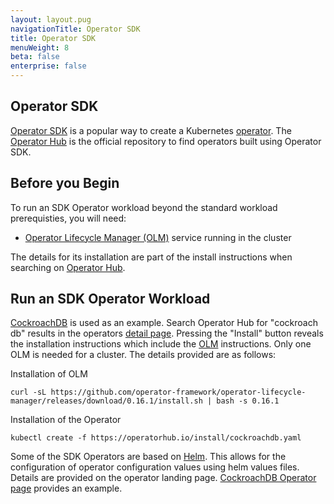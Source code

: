 ```yaml
---
layout: layout.pug
navigationTitle: Operator SDK
title: Operator SDK
menuWeight: 8
beta: false
enterprise: false
---
```


<!-- markdownlint-disable MD004 MD007 MD025 MD030 -->

## Operator SDK

[Operator SDK][operator-sdk] is a popular way to create a Kubernetes [operator][operator]. The [Operator Hub][operator-hub] is the official repository to find operators built using Operator SDK.

## Before you Begin
To run an SDK Operator workload beyond the standard workload prerequisties, you will need:

- [Operator Lifecycle Manager (OLM)][olm] service running in the cluster

The details for its installation are part of the install instructions when searching on [Operator Hub][operator-hub].

## Run an SDK Operator Workload

[CockroachDB][cockroach] is used as an example. Search Operator Hub for "cockroach db" results in the operators [detail page][cockroach-operator]. Pressing the "Install" button reveals the installation instructions which include the [OLM][olm] instructions. Only one OLM is needed for a cluster. The details provided are as follows:

Installation of OLM

```shell
curl -sL https://github.com/operator-framework/operator-lifecycle-manager/releases/download/0.16.1/install.sh | bash -s 0.16.1
```

Installation of the Operator

```shell
kubectl create -f https://operatorhub.io/install/cockroachdb.yaml
```

Some of the SDK Operators are based on [Helm][helm]. This allows for the configuration of operator configuration values using helm values files. Details are provided on the operator landing page. [CockroachDB Operator page][cockroach-operator] provides an example.

[cockroach]: https://github.com/cockroachdb/cockroach
[cockroach-operator]: https://operatorhub.io/operator/cockroachdb
[helm]: ../../helm
[olm]: https://sdk.operatorframework.io/docs/olm-integration/
[operator]: ..
[operator-sdk]: https://sdk.operatorframework.io/
[operator-hub]: https://operatorhub.io/
